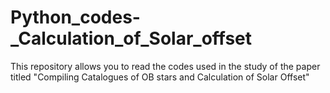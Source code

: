 # Python_codes-_Calculation_of_Solar_offset
This repository allows you to read the codes used in the study of the paper titled "Compiling Catalogues of OB stars and Calculation of Solar Offset"
